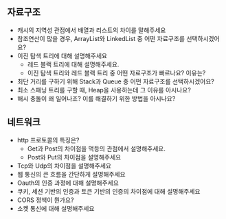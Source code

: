 ## 자료구조
* 캐시의 지역성 관점에서 배열과 리스트의 차이를 말해주세요 
* 참조연산이 많을 경우, ArrayList와 LinkedList 중 어떤 자료구조를 선택하시겠어요?
* 이진 탐색 트리에 대해 설명해주세요
  * 레드 블랙 트리에 대해 설명해주세요.
  * 이진 탐색 트리와 레드 블랙 트리 중 어떤 자료구조가 빠르나요? 이유는?
* 최단 거리를 구하기 위해 Stack과 Queue 중 어떤 자료구조를 선택하시겠어요?
* 최소 스패닝 트리를 구할 때, Heap을 사용하는데 그 이유를 아시나요?
* 해시 충돌이 왜 일어나죠? 이를 해결하기 위한 방법을 아시나요?

## 네트워크
* http 프로토콜의 특징은?
  * Get과 Post의 차이점을 멱등의 관점에서 설명해주세요.
  * Post와 Put의 차이점을 설명해주세요
* Tcp와 Udp의 차이점을 설명해주세요
* 웹 통신의 큰 흐름을 간단하게 설명해주세요
* Oauth의 인증 과정에 대해 설명해주세요
* 쿠키, 세션 기반의 인증과 토큰 기반의 인증의 차이점에 대해 설명해주세요
* CORS 정책이 뭔가요?
* 소켓 통신에 대해 설명해주세요
